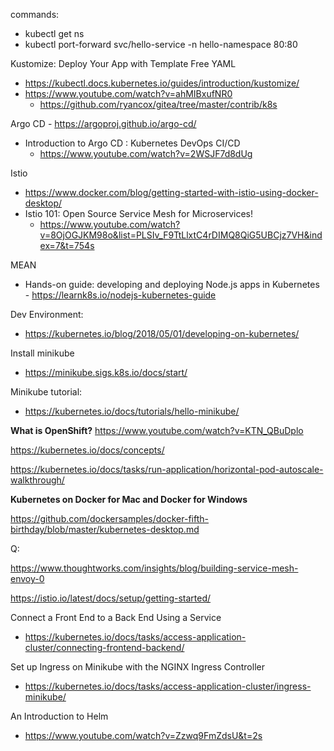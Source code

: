 commands:
 - kubectl get ns
 - kubectl port-forward svc/hello-service -n hello-namespace 80:80

Kustomize: Deploy Your App with Template Free YAML 
- https://kubectl.docs.kubernetes.io/guides/introduction/kustomize/
- https://www.youtube.com/watch?v=ahMIBxufNR0
  - https://github.com/ryancox/gitea/tree/master/contrib/k8s
  

Argo CD - https://argoproj.github.io/argo-cd/
- Introduction to Argo CD : Kubernetes DevOps CI/CD
  - https://www.youtube.com/watch?v=2WSJF7d8dUg


Istio
 - https://www.docker.com/blog/getting-started-with-istio-using-docker-desktop/
 - Istio 101: Open Source Service Mesh for Microservices!
   - https://www.youtube.com/watch?v=8OjOGJKM98o&list=PLSIv_F9TtLlxtC4rDIMQ8QiG5UBCjz7VH&index=7&t=754s


MEAN
 - Hands-on guide: developing and deploying Node.js apps in Kubernetes - https://learnk8s.io/nodejs-kubernetes-guide

Dev Environment:
  - https://kubernetes.io/blog/2018/05/01/developing-on-kubernetes/


Install minikube
 - https://minikube.sigs.k8s.io/docs/start/
 
Minikube tutorial: 
 - https://kubernetes.io/docs/tutorials/hello-minikube/


<b>What is OpenShift?</b> https://www.youtube.com/watch?v=KTN_QBuDplo


https://kubernetes.io/docs/concepts/

https://kubernetes.io/docs/tasks/run-application/horizontal-pod-autoscale-walkthrough/

<b>Kubernetes on Docker for Mac and Docker for Windows</b>

https://github.com/dockersamples/docker-fifth-birthday/blob/master/kubernetes-desktop.md

Q:

https://www.thoughtworks.com/insights/blog/building-service-mesh-envoy-0

https://istio.io/latest/docs/setup/getting-started/

Connect a Front End to a Back End Using a Service
 - https://kubernetes.io/docs/tasks/access-application-cluster/connecting-frontend-backend/

Set up Ingress on Minikube with the NGINX Ingress Controller
 - https://kubernetes.io/docs/tasks/access-application-cluster/ingress-minikube/



An Introduction to Helm 
 - https://www.youtube.com/watch?v=Zzwq9FmZdsU&t=2s

